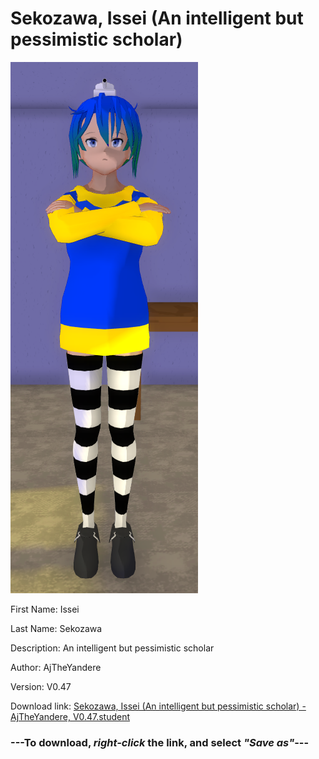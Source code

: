 # Sekozawa, Issei (An intelligent but pessimistic scholar)

<img src = "https://raw.githubusercontent.com/Arbiter1223/Daigaku-Gurashi-Custom-Students/master/Students/Files/Sekozawa%2C%20Issei%20(An%20intelligent%20but%20pessimistic%20scholar).png">

First Name: Issei

Last Name: Sekozawa

Description: An intelligent but pessimistic scholar

Author: AjTheYandere

Version: V0.47

Download link: <a href="https://raw.githubusercontent.com/Arbiter1223/Daigaku-Gurashi-Custom-Students/master/Students/Files/Sekozawa%2C%20Issei%20(An%20intelligent%20but%20pessimistic%20scholar)%20-%20AjTheYandere%2C%20V0.47.student">Sekozawa, Issei (An intelligent but pessimistic scholar) - AjTheYandere, V0.47.student</a>

### ---**To download, _right-click_ the link, and select _"Save as"_**---
